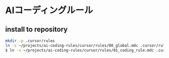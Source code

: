 # AIコーディングルール

## install to repository

```bash
mkdir -p .cursor/rules
ln -s ~/projects/ai-coding-rules/cursor/rules/00_global.mdc .cursor/rules/
$ ln -s ~/projects/ai-coding-rules/cursor/rules/01_coding_rule.mdc .cursor/rules/
```
